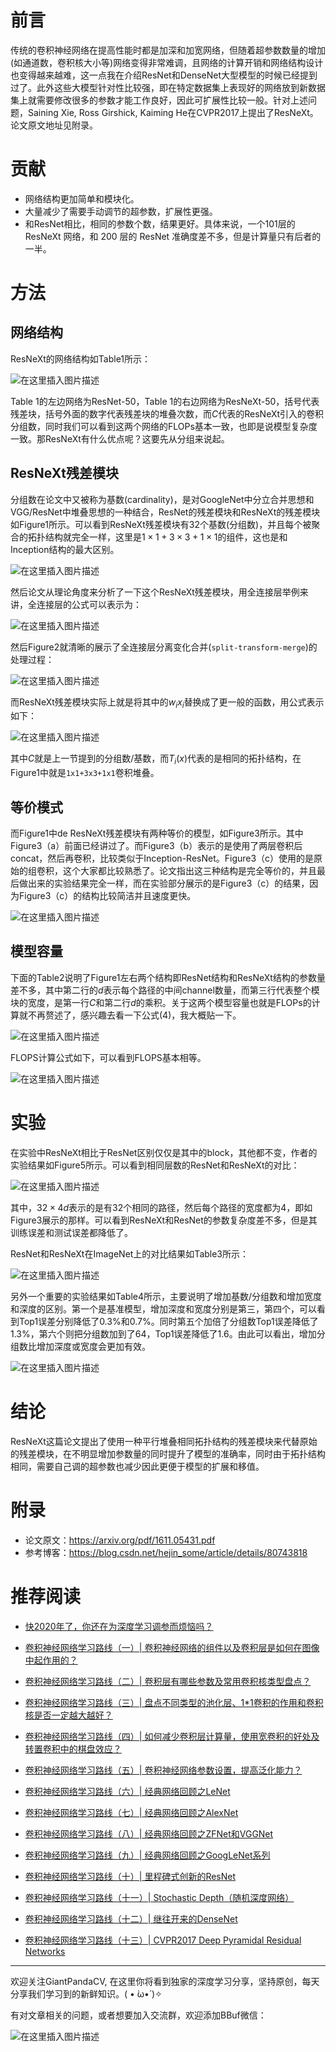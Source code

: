 # 前言
传统的卷积神经网络在提高性能时都是加深和加宽网络，但随着超参数数量的增加(如通道数，卷积核大小等)网络变得非常难调，且网络的计算开销和网络结构设计也变得越来越难，这一点我在介绍ResNet和DenseNet大型模型的时候已经提到过了。此外这些大模型针对性比较强，即在特定数据集上表现好的网络放到新数据集上就需要修改很多的参数才能工作良好，因此可扩展性比较一般。针对上述问题，Saining Xie, Ross Girshick, Kaiming He在CVPR2017上提出了ResNeXt。论文原文地址见附录。

# 贡献

- 网络结构更加简单和模块化。
- 大量减少了需要手动调节的超参数，扩展性更强。
- 和ResNet相比，相同的参数个数，结果更好。具体来说，一个101层的ResNeXt 网络，和 200 层的 ResNet 准确度差不多，但是计算量只有后者的一半。

# 方法
## 网络结构
ResNeXt的网络结构如Table1所示：

![在这里插入图片描述](https://img-blog.csdnimg.cn/20200112200834728.png?x-oss-process=image/watermark,type_ZmFuZ3poZW5naGVpdGk,shadow_10,text_aHR0cHM6Ly9ibG9nLmNzZG4ubmV0L2p1c3Rfc29ydA==,size_16,color_FFFFFF,t_70)

Table 1的左边网络为ResNet-50，Table 1的右边网络为ResNeXt-50，括号代表残差块，括号外面的数字代表残差块的堆叠次数，而$C$代表的ResNeXt引入的卷积分组数，同时我们可以看到这两个网络的FLOPs基本一致，也即是说模型复杂度一致。那ResNeXt有什么优点呢？这要先从分组来说起。

## ResNeXt残差模块
分组数在论文中又被称为基数(cardinality)，是对GoogleNet中分立合并思想和VGG/ResNet中堆叠思想的一种结合，ResNet的残差模块和ResNeXt的残差模块如Figure1所示。可以看到ResNeXt残差模块有32个基数(分组数)，并且每个被聚合的拓扑结构就完全一样，这里是$1\times 1 + 3\times 3 + 1 \times 1$的组件，这也是和Inception结构的最大区别。

![在这里插入图片描述](https://img-blog.csdnimg.cn/20200112202351223.png?x-oss-process=image/watermark,type_ZmFuZ3poZW5naGVpdGk,shadow_10,text_aHR0cHM6Ly9ibG9nLmNzZG4ubmV0L2p1c3Rfc29ydA==,size_16,color_FFFFFF,t_70)

然后论文从理论角度来分析了一下这个ResNeXt残差模块，用全连接层举例来讲，全连接层的公式可以表示为：

![在这里插入图片描述](https://img-blog.csdnimg.cn/20200112204642175.png)

然后Figure2就清晰的展示了全连接层分离变化合并(`split-transform-merge`)的处理过程：

![在这里插入图片描述](https://img-blog.csdnimg.cn/20200112204422130.png)

而ResNeXt残差模块实际上就是将其中的$w_ix_i$替换成了更一般的函数，用公式表示如下：

![在这里插入图片描述](https://img-blog.csdnimg.cn/20200112204628937.png)

其中$C$就是上一节提到的分组数/基数，而$T_i(x)$代表的是相同的拓扑结构，在Figure1中就是`1x1+3x3+1x1`卷积堆叠。

## 等价模式

而Figure1中de ResNeXt残差模块有两种等价的模型，如Figure3所示。其中Figure3（a）前面已经讲过了。而Figure3（b）表示的是使用了两层卷积后concat，然后再卷积，比较类似于Inception-ResNet。Figure3（c）使用的是原始的组卷积，这个大家都比较熟悉了。论文指出这三种结构是完全等价的，并且最后做出来的实验结果完全一样，而在实验部分展示的是Figure3（c）的结果，因为Figure3（c）的结构比较简洁并且速度更快。

![在这里插入图片描述](https://img-blog.csdnimg.cn/20200112203137756.png?x-oss-process=image/watermark,type_ZmFuZ3poZW5naGVpdGk,shadow_10,text_aHR0cHM6Ly9ibG9nLmNzZG4ubmV0L2p1c3Rfc29ydA==,size_16,color_FFFFFF,t_70)

## 模型容量
下面的Table2说明了Figure1左右两个结构即ResNet结构和ResNeXt结构的参数量差不多，其中第二行的$d$表示每个路径的中间channel数量，而第三行代表整个模块的宽度，是第一行$C$和第二行$d$的乘积。关于这两个模型容量也就是FLOPs的计算就不再赘述了，感兴趣去看一下公式(4)，我大概贴一下。

![在这里插入图片描述](https://img-blog.csdnimg.cn/20200112210631190.png?x-oss-process=image/watermark,type_ZmFuZ3poZW5naGVpdGk,shadow_10,text_aHR0cHM6Ly9ibG9nLmNzZG4ubmV0L2p1c3Rfc29ydA==,size_16,color_FFFFFF,t_70)

FLOPS计算公式如下，可以看到FLOPS基本相等。

![在这里插入图片描述](https://img-blog.csdnimg.cn/20200112210814868.png?x-oss-process=image/watermark,type_ZmFuZ3poZW5naGVpdGk,shadow_10,text_aHR0cHM6Ly9ibG9nLmNzZG4ubmV0L2p1c3Rfc29ydA==,size_16,color_FFFFFF,t_70)

# 实验
在实验中ResNeXt相比于ResNet区别仅仅是其中的block，其他都不变，作者的实验结果如Figure5所示。可以看到相同层数的ResNet和ResNeXt的对比：

![在这里插入图片描述](https://img-blog.csdnimg.cn/20200112211241187.png?x-oss-process=image/watermark,type_ZmFuZ3poZW5naGVpdGk,shadow_10,text_aHR0cHM6Ly9ibG9nLmNzZG4ubmV0L2p1c3Rfc29ydA==,size_16,color_FFFFFF,t_70)


其中，$32\times 4d$表示的是有32个相同的路径，然后每个路径的宽度都为$4$，即如Figure3展示的那样。可以看到ResNeXt和ResNet的参数复杂度差不多，但是其训练误差和测试误差都降低了。

ResNet和ResNeXt在ImageNet上的对比结果如Table3所示：

![在这里插入图片描述](https://img-blog.csdnimg.cn/20200112212019244.png?x-oss-process=image/watermark,type_ZmFuZ3poZW5naGVpdGk,shadow_10,text_aHR0cHM6Ly9ibG9nLmNzZG4ubmV0L2p1c3Rfc29ydA==,size_16,color_FFFFFF,t_70)

另外一个重要的实验结果如Table4所示，主要说明了增加基数/分组数和增加宽度和深度的区别。第一个是基准模型，增加深度和宽度分别是第三，第四个，可以看到Top1误差分别降低了0.3%和0.7%。同时第五个加倍了分组数Top1误差降低了1.3%，第六个则把分组数加到了64，Top1误差降低了1.6。由此可以看出，增加分组数比增加深度或宽度会更加有效。

![在这里插入图片描述](https://img-blog.csdnimg.cn/20200112211953975.png?x-oss-process=image/watermark,type_ZmFuZ3poZW5naGVpdGk,shadow_10,text_aHR0cHM6Ly9ibG9nLmNzZG4ubmV0L2p1c3Rfc29ydA==,size_16,color_FFFFFF,t_70)

# 结论
ResNeXt这篇论文提出了使用一种平行堆叠相同拓扑结构的残差模块来代替原始的残差模块，在不明显增加参数量的同时提升了模型的准确率，同时由于拓扑结构相同，需要自己调的超参数也减少因此更便于模型的扩展和移值。

# 附录

- 论文原文：https://arxiv.org/pdf/1611.05431.pdf
- 参考博客：https://blog.csdn.net/hejin_some/article/details/80743818

# 推荐阅读
- [快2020年了，你还在为深度学习调参而烦恼吗？](https://mp.weixin.qq.com/s/WU-21QtSlUKqyuH6Bw1IYg)
- [卷积神经网络学习路线（一）| 卷积神经网络的组件以及卷积层是如何在图像中起作用的？](https://mp.weixin.qq.com/s/MxYjW02rWfRKPMwez02wFA)

- [卷积神经网络学习路线（二）| 卷积层有哪些参数及常用卷积核类型盘点？](https://mp.weixin.qq.com/s/I2BTot_BbmR4xcArpo4mbQ)

- [卷积神经网络学习路线（三）| 盘点不同类型的池化层、1*1卷积的作用和卷积核是否一定越大越好？](https://mp.weixin.qq.com/s/bxJmHnqV46avOttAFhk28A)

- [卷积神经网络学习路线（四）| 如何减少卷积层计算量，使用宽卷积的好处及转置卷积中的棋盘效应？](https://mp.weixin.qq.com/s/Cv68oXVdB6pg_4Q_vd_9eQ)

- [卷积神经网络学习路线（五）| 卷积神经网络参数设置，提高泛化能力？](https://mp.weixin.qq.com/s/RwG1aEL2j6G-MAQRy-BEDw)

- [卷积神经网络学习路线（六）| 经典网络回顾之LeNet](https://mp.weixin.qq.com/s/oqX9h1amyalfMlHmxEg76A)
- [卷积神经网络学习路线（七）| 经典网络回顾之AlexNet](https://mp.weixin.qq.com/s/4nTRYbIZOLcMdqYpRpui6A)
- [卷积神经网络学习路线（八）| 经典网络回顾之ZFNet和VGGNet](https://mp.weixin.qq.com/s/0hQhG4Gg5AjpBUR6poVz-Q)
- [卷积神经网络学习路线（九）| 经典网络回顾之GoogLeNet系列](https://mp.weixin.qq.com/s/mXhVMHBsxrQQf_MV4_7iaw)
- [卷积神经网络学习路线（十）| 里程碑式创新的ResNet](https://mp.weixin.qq.com/s/op1ERa4GIlcbCgxFRsENdw)
- [卷积神经网络学习路线（十一）| Stochastic Depth（随机深度网络）](https://mp.weixin.qq.com/s/3mndBm86qamoy4Gn5mBLfA)
- [卷积神经网络学习路线（十二）| 继往开来的DenseNet](https://mp.weixin.qq.com/s/UP_OhkKiIwTSgkrqcEvL5g)
- [卷积神经网络学习路线（十三）| CVPR2017 Deep Pyramidal Residual Networks](https://mp.weixin.qq.com/s/CdNgtBaUIBKuzCpbxy1PXw)

---------------------------------------------------------------------------

欢迎关注GiantPandaCV, 在这里你将看到独家的深度学习分享，坚持原创，每天分享我们学习到的新鲜知识。( • ̀ω•́ )✧

有对文章相关的问题，或者想要加入交流群，欢迎添加BBuf微信：

![在这里插入图片描述](https://img-blog.csdnimg.cn/20200110234905879.png?x-oss-process=image/watermark,type_ZmFuZ3poZW5naGVpdGk,shadow_10,text_aHR0cHM6Ly9ibG9nLmNzZG4ubmV0L2p1c3Rfc29ydA==,size_16,color_FFFFFF,t_70)